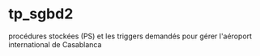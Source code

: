 # tp_sgbd2
procédures stockées (PS) et les triggers demandés pour gérer l'aéroport international de Casablanca